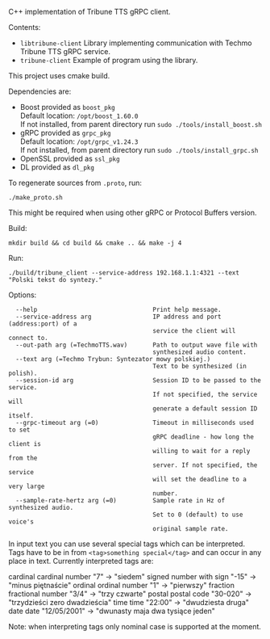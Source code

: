 C++ implementation of Tribune TTS gRPC client.

Contents:
- `libtribune-client`     Library implementing communication with Techmo Tribune TTS gRPC service.
- `tribune-client`        Example of program using the library.

This project uses cmake build.

Dependencies are:  
- Boost     provided as `boost_pkg`  
    Default location: `/opt/boost_1.60.0`  
    If not installed, from parent directory run `sudo ./tools/install_boost.sh`  
- gRPC      provided as `grpc_pkg`  
    Default location: `/opt/grpc_v1.24.3`  
    If not installed, from parent directory run `sudo ./tools/install_grpc.sh`  
- OpenSSL   provided as `ssl_pkg`  
- DL        provided as `dl_pkg`  

To regenerate sources from `.proto`, run:
```
./make_proto.sh
```
This might be required when using other gRPC or Protocol Buffers version.

Build:
```
mkdir build && cd build && cmake .. && make -j 4
```

Run:
```
./build/tribune_client --service-address 192.168.1.1:4321 --text "Polski tekst do syntezy."
```

Options:
```
  --help                                Print help message.
  --service-address arg                 IP address and port (address:port) of a
                                        service the client will connect to.
  --out-path arg (=TechmoTTS.wav)       Path to output wave file with 
                                        synthesized audio content.
  --text arg (=Techmo Trybun: Syntezator mowy polskiej.)
                                        Text to be synthesized (in polish).
  --session-id arg                      Session ID to be passed to the service.
                                        If not specified, the service will 
                                        generate a default session ID itself.
  --grpc-timeout arg (=0)               Timeout in milliseconds used to set 
                                        gRPC deadline - how long the client is 
                                        willing to wait for a reply from the 
                                        server. If not specified, the service 
                                        will set the deadline to a very large 
                                        number.
  --sample-rate-hertz arg (=0)          Sample rate in Hz of synthesized audio.
                                        Set to 0 (default) to use voice's 
                                        original sample rate.
```

In input text you can use several special tags which can be interpreted. Tags have to be in from `<tag>something special</tag>` and can occur in any place in text. Currently interpreted tags are:

cardinal    cardinal number     "<cardinal>7</cardinal>"    -> "siedem"
signed      number with sign    "<signed>-15</signed>"      -> "minus piętnaście"
ordinal     ordinal number      "<ordinal>1</ordinal>"      -> "pierwszy"
fraction    fractional number   "<fraction>3/4</fraction>"  -> "trzy czwarte"
postal      postal code         "<postal>30-020</postal>"   -> "trzydzieści zero dwadzieścia"
time        time                "<time>22:00</time>"        -> "dwudziesta druga"
date        date                "<date>12/05/2001</date>"   -> "dwunasty maja dwa tysiące jeden"

Note: when interpreting tags only nominal case is supported at the moment.
